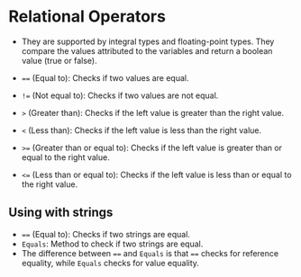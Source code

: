 # Relational Operators

- They are supported by integral types and floating-point types. They compare the values attributed to the variables and return a boolean value (true or false).

- `==` (Equal to): Checks if two values are equal.
- `!=` (Not equal to): Checks if two values are not equal.
- `>` (Greater than): Checks if the left value is greater than the right value.
- `<` (Less than): Checks if the left value is less than the right value.
- `>=` (Greater than or equal to): Checks if the left value is greater than or equal to the right value.
- `<=` (Less than or equal to): Checks if the left value is less than or equal to the right value.

## Using with strings

- `==` (Equal to): Checks if two strings are equal.
- `Equals`: Method to check if two strings are equal.
- The difference between `==` and `Equals` is that `==` checks for reference equality, while `Equals` checks for value equality.
